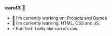 ### carot3 🥕

- 🔭 I’m currently working on: Projects and Games
- 🌱 I’m currently learning: HTML, CSS and JS.
- ⚡ Fun fact: I only like carrots raw.
